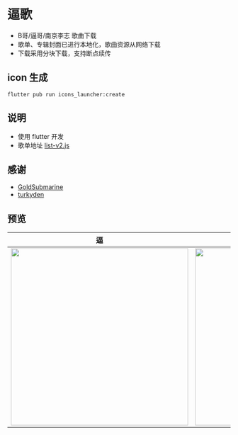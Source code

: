 # 逼歌

- B哥/逼哥/南京李志 歌曲下载
- 歌单、专辑封面已进行本地化，歌曲资源从网络下载
- 下载采用分块下载，支持断点续传

## icon 生成

```
flutter pub run icons_launcher:create
```

## 说明

- 使用 flutter 开发
- 歌单地址 [list-v2.js](https://testingcf.jsdelivr.net/gh/nj-lizhi/song@master/audio/list-v2.js)

## 感谢

- [GoldSubmarine](https://github.com/GoldSubmarine)
- [turkyden](https://github.com/turkyden)

## 预览

逼|歌
---|---
<img src="https://user-images.githubusercontent.com/70327450/212083511-18b455c4-22e4-47f4-aea8-faa87608de7e.jpg" width="400" /> | <img src="https://user-images.githubusercontent.com/70327450/212083565-aa2249f9-3b2a-42ec-8f59-f10d999597d3.jpg" width="400" />
